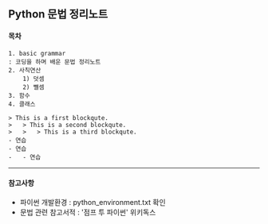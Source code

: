 Python 문법 정리노트
------------------------

#### 목차
	1. basic grammar
	: 코딩을 하며 배운 문법 정리노트
	2. 사칙연산
		1) 덧셈
		2) 뺄셈
	3. 함수
	4. 클래스
	
	> This is a first blockqute.  
	>	> This is a second blockqute.  
	>	>	> This is a third blockqute.  
	- 연습
	- 연습
	-   - 연습

------------------------

#### 참고사항
- 파이썬 개발환경 : python_environment.txt 확인
- 문법 관련 참고서적 : '점프 투 파이썬' 위키독스

